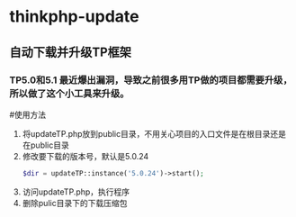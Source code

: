 # thinkphp-update
## 自动下载并升级TP框架

### TP5.0和5.1 最近爆出漏洞，导致之前很多用TP做的项目都需要升级，所以做了这个小工具来升级。

#使用方法
1. 将updateTP.php放到public目录，不用关心项目的入口文件是在根目录还是在public目录
2. 修改要下载的版本号，默认是5.0.24
    ```php
    $dir = updateTP::instance('5.0.24')->start();
    ```
3. 访问updateTP.php，执行程序
4. 删除pulic目录下的下载压缩包